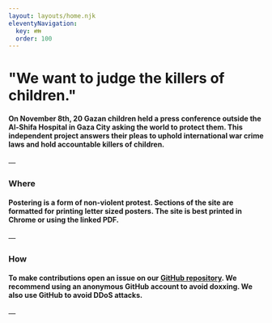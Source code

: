 ```yaml
---
layout: layouts/home.njk
eleventyNavigation:
  key: 👪
  order: 100
---
```

# "We want to judge the killers of children."

#### On November 8th, 20 Gazan children held a press conference outside the Al-Shifa Hospital in Gaza City asking the world to protect them. This independent project answers their pleas to uphold international war crime laws and hold accountable killers of children.

—

### Where

#### Postering is a form of non-violent protest. Sections of the site are formatted for printing letter sized posters. The site is best printed in Chrome or using the linked PDF.

—

### How

#### To make contributions open an issue on our [GitHub repository](https://github.com/warcrimesin/warcrimesin.github.io/issues). We recommend using an anonymous GitHub account to avoid doxxing. We also use GitHub to avoid DDoS attacks.

—

